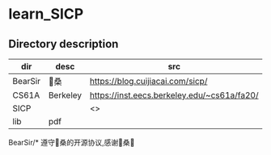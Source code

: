 # learn_SICP

## Directory description

| dir | desc | src |
| - | - | - |
| BearSir | 🐻桑 | <https://blog.cuijiacai.com/sicp/> |
| CS61A | Berkeley | <https://inst.eecs.berkeley.edu/~cs61a/fa20/> |
| SICP |  | <> |
| lib | pdf |

BearSir/* 遵守🐻桑的开源协议,感谢🐻桑🤞
